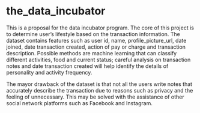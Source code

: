 # the_data_incubator
This is a proposal for the data incubator program. The core of this project is to determine user’s lifestyle based on the transaction information. The dataset contains features such as user id, name, profile_picture_url, date joined, date transaction created, action of pay or charge and transaction description. Possible methods are machine learning that can classify different activities, food and current status; careful analysis on transaction notes and date transaction created will help identify the details of personality and activity frequency.

The mayor drawback of the dataset is that not all the users write notes that accurately describe the transaction due to reasons such as privacy and the feeling of unnecessary. This may be solved with the assistance of other social network platforms such as Facebook and Instagram.
